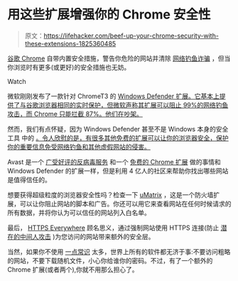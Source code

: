 # 用这些扩展增强你的 Chrome 安全性

> 原文：<https://lifehacker.com/beef-up-your-chrome-security-with-these-extensions-1825360485>

[谷歌 Chrome](http://lifehacker.com/lifehacker-pack-for-chrome-our-list-of-essential-chrom-880863393#_ga=2.62623980.151127572.1523807864-396842925.1520800403) 自带内置安全措施，警告你危险的网站并清除 [网络钓鱼诈骗](https://lifehacker.com/modern-phishing-attempts-look-more-legit-but-the-metho-1794914817#_ga=2.62623980.151127572.1523807864-396842925.1520800403) ，但当你浏览时有更多(或更好)的安全措施也无妨。

Watch

微软刚刚发布了一款针对 ChromeT3 的 [Windows Defender 扩展。它基本上提供了与谷歌浏览器相同的实时保护，但微软声称其扩展可以阻止 99%的网络钓鱼攻击，而 Chrome 只能拦截 87%。他们在吵架。](https://chrome.google.com/webstore/detail/windows-defender-browser/bkbeeeffjjeopflfhgeknacdieedcoml)

然而，我们有点怀疑，因为 Windows Defender 甚至不是 Windows 本身的安全工具 中的 [。令人欣慰的是，有很多其他免费的扩展可以让你的浏览器安全，保护你的重要信息免受网络钓鱼和其他虚假网站的侵害。](https://www.tomsguide.com/us/windows-defender,review-2209.html)

Avast 是一个 [广受好评的反病毒服务](https://www.pcmag.com/article2/0,2817,2471522,00.asp) 和一个 [免费的 Chrome 扩展](https://chrome.google.com/webstore/detail/avast-online-security/gomekmidlodglbbmalcneegieacbdmki?hl=en) 做的事情和 Windows Defender 的扩展一样，但是利用 4 亿人的社区来帮助你找出哪些网站是值得信任的。

想要获得超级粒度的浏览器安全性吗？检查一下 [uMatrix](https://chrome.google.com/webstore/detail/umatrix/ogfcmafjalglgifnmanfmnieipoejdcf) ，这是一个防火墙扩展，可以让你阻止网站的脚本和广告。你还可以用它来查看网站在任何时候请求的所有数据，并将你认为可以信任的网站列入白名单。

最后， [HTTPS Everywhere](https://chrome.google.com/webstore/detail/https-everywhere/gcbommkclmclpchllfjekcdonpmejbdp) 顾名思义，通过强制网站使用 HTTPS 连接(防止 [潜在的中间人攻击](https://www.lullabot.com/articles/https-everywhere-security-is-not-just-for-banks) )为您访问的网站带来额外的安全层。

当然，如果你不使用 [一点常识](https://lifehacker.com/how-secure-are-you-online-the-checklist-5938980) 太多，世界上所有的软件都无济于事:不要访问粗略的网站，不要下载随机文件，小心你给谁你的密码。不过，有了一个额外的 Chrome 扩展(或者两个),你就不用那么担心了。